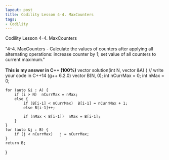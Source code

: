 ```yaml
---
layout: post
title: Codility Lesson 4-4. MaxCounters
tags:
- Codility
---
```

 Codility Lesson 4-4. MaxCounters 
<br/><br/>
"4-4. MaxCounters - Calculate the values of counters after applying all alternating operations: increase counter by 1; set value of all counters to current maximum."
<br/><br/> 
**This is my answer in C++ (100%)**
vector<int> solution(int N, vector<int> &A) {
    // write your code in C++14 (g++ 6.2.0)
    vector<int> B(N, 0);
    int nCurrMax = 0;
    int nMax = 0;
    
    for (auto &i : A) {
        if (i > N)  nCurrMax = nMax;
        else {
            if (B[i-1] < nCurrMax)  B[i-1] = nCurrMax + 1;
            else B[i-1]++;
            
            if (nMax < B[i-1])  nMax = B[i-1];
        }
    }
    for (auto &j : B) {
        if (j < nCurrMax)   j = nCurrMax;
    }
    return B;
}